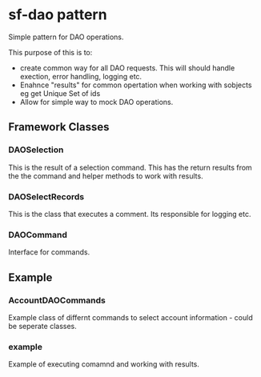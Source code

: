 
# sf-dao pattern

Simple pattern for DAO operations.

This purpose of this is to:
- create common way for all DAO requests.  This will should handle exection, error handling, logging etc.
- Enahnce "results" for common opertation when working with sobjects eg get Unique Set of ids
- Allow for simple way to mock DAO operations.

## Framework Classes

### DAOSelection
This is the result of a selection command.  This has the return results from the the command and helper methods to work with results.

### DAOSelectRecords
This is the class that executes a comment.  Its responsible for logging etc.

### DAOCommand
Interface for commands.

## Example
### AccountDAOCommands
Example class of differnt commands to select account information - could be seperate classes.

### example
Example of executing comamnd and working with results.